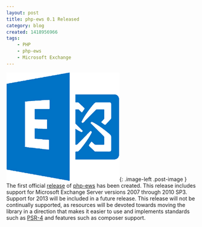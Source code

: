 ```yaml
---
layout: post
title: php-ews 0.1 Released
category: blog
created: 1418956966
tags:
    - PHP
    - php-ews
    - Microsoft Exchange
---
```

![](/img/blog/2014/12/exchange-logo.png){: .image-left .post-image } The
first official
[release](https://github.com/jamesiarmes/php-ews/releases/tag/v0.1) of
[php-ews](https://github.com/jamesiarmes/php-ews) has been created. This release
includes support for Microsoft Exchange Server versions 2007 through 2010 SP3.
Support for 2013 will be included in a future release. This release will not be
continually supported, as resources will be devoted towards moving the library
in a direction that makes it easier to use and implements standards such as
[PSR-4](http://www.php-fig.org/psr/psr-4/) and features such as composer
support.
